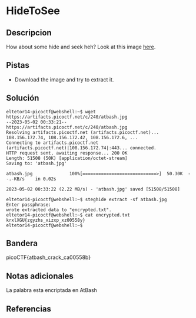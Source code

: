 # HideToSee

## Descripcion
How about some hide and seek heh? Look at this image [here](https://artifacts.picoctf.net/c/240/atbash.jpg).

## Pistas
- Download the image and try to extract it.

## Solución

```
eltetor14-picoctf@webshell:~$ wget https://artifacts.picoctf.net/c/240/atbash.jpg
--2023-05-02 00:33:21--  https://artifacts.picoctf.net/c/240/atbash.jpg
Resolving artifacts.picoctf.net (artifacts.picoctf.net)... 108.156.172.74, 108.156.172.42, 108.156.172.6, ...
Connecting to artifacts.picoctf.net (artifacts.picoctf.net)|108.156.172.74|:443... connected.
HTTP request sent, awaiting response... 200 OK
Length: 51508 (50K) [application/octet-stream]
Saving to: 'atbash.jpg'

atbash.jpg              100%[============================>]  50.30K  --.-KB/s    in 0.02s   

2023-05-02 00:33:22 (2.22 MB/s) - 'atbash.jpg' saved [51508/51508]

eltetor14-picoctf@webshell:~$ steghide extract -sf atbash.jpg
Enter passphrase: 
wrote extracted data to "encrypted.txt".
eltetor14-picoctf@webshell:~$ cat encrypted.txt
krxlXGU{zgyzhs_xizxp_xz00558y}
eltetor14-picoctf@webshell:~$ 
```

## Bandera
picoCTF{atbash_crack_ca00558b}

## Notas adicionales
La palabra esta encriptada en AtBash

## Referencias
